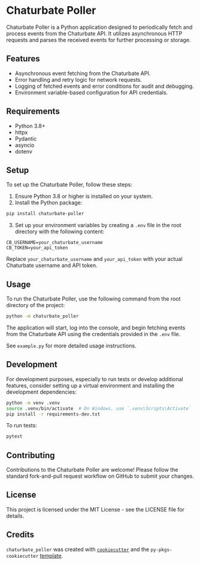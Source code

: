 
# Chaturbate Poller

Chaturbate Poller is a Python application designed to periodically fetch and process events from the Chaturbate API. It utilizes asynchronous HTTP requests and parses the received events for further processing or storage.

## Features

- Asynchronous event fetching from the Chaturbate API.
- Error handling and retry logic for network requests.
- Logging of fetched events and error conditions for audit and debugging.
- Environment variable-based configuration for API credentials.

## Requirements

- Python 3.8+
- httpx
- Pydantic
- asyncio
- dotenv

## Setup

To set up the Chaturbate Poller, follow these steps:

1. Ensure Python 3.8 or higher is installed on your system.
3. Install the Python package:

```bash
pip install chaturbate-poller
```

3. Set up your environment variables by creating a `.env` file in the root directory with the following content:

```
CB_USERNAME=your_chaturbate_username
CB_TOKEN=your_api_token
```

Replace `your_chaturbate_username` and `your_api_token` with your actual Chaturbate username and API token.

## Usage

To run the Chaturbate Poller, use the following command from the root directory of the project:

```bash
python -m chaturbate_poller
```

The application will start, log into the console, and begin fetching events from the Chaturbate API using the credentials provided in the `.env` file.

See `example.py` for more detailed usage instructions.

## Development

For development purposes, especially to run tests or develop additional features, consider setting up a virtual environment and installing the development dependencies:

```bash
python -m venv .venv
source .venv/bin/activate  # On Windows, use `.venv\Scripts\Activate`
pip install -r requirements-dev.txt
```

To run tests:

```bash
pytest
```

## Contributing

Contributions to the Chaturbate Poller are welcome! Please follow the standard fork-and-pull request workflow on GitHub to submit your changes.

## License

This project is licensed under the MIT License - see the LICENSE file for details.


## Credits

`chaturbate_poller` was created with [`cookiecutter`](https://cookiecutter.readthedocs.io/en/latest/) and the `py-pkgs-cookiecutter` [template](https://github.com/py-pkgs/py-pkgs-cookiecutter).
